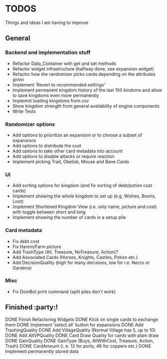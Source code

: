 # TODOS

Things and ideas I am having to improve 

## General

### Backend and implementation stuff

- Refactor Data_Container with get and set methods
- Refactor widget infrastructure (halfway done, see expansion widget)
- Refactor how the randomizer picks cards depending on the attributes given
- Implement 'Revert to recommended settings'
- Implement permanent kingdom history of the last 100 kindoms and allow to save kingdoms even more permanently
- Implemnt loading kingdoms from csv
- Show kingdom strength from general availability of engine components
- Write Tests

### Randomizer options

- Add options to prioritize an expansion or to choose a subset of expansions
- Add options to distribute the cost
- Add options to take other card metadata into account
- Add options to disable attacks or require reaction
- Implement picking Trait, Obelisk, Mouse and Bane Cards

### UI

- Add sorting options for kingdom (and fix sorting of debt/potion cost cards)
- Implement showing the whole kingdom to set up (e.g. Wishes, Boons, Loot)
- Implement Shortened Kingdom View (i.e. only name, picture and cost) with toggle between short and long
- Implement showing the number of cards in a setup pile

### Card metadata

- Fix debt cost
- Fix Harem/Farm picture
- Add TrashType (All, Treasure, NoTreasure, Action)?
- Add Associated Cards (Horses, Knights, Castles, Potion etc.)
- Add DecisionQuality (high for many decisions, low for i.e. Necro or Gardens)

### Misc

- Fix DomBot print command (split piles don't work)

## Finished :party:!

DONE Finish Refactoring Widgets
DONE Klick on single cards to exchange them
DONE Implement 'select all' button for expansions
DONE Add TrashingQuality
DONE Add VillageQuality (Normal Village has 5, up to 10)
DONE Add AltVPQuality
DONE Card Draw Quality for cards with plain draw
DONE GainQuality
DONE GainType (Buys, AllWithCost, Treasure, Action, Trash)
DONE CardAmount (i. e. 12 for ports, 46 for coppers etc.)
DONE Implement permanently stored data
